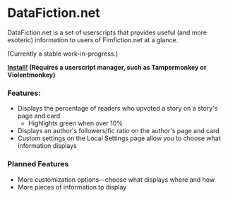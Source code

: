 # DataFiction.net
DataFiction.net is a set of userscripts that provides useful (and more esoteric) information to users of Fimfiction.net at a glance.

(Currently a stable work-in-progress.)

**[Install!](https://github.com/ReluctusB/DataFiction.net/raw/master/DataFiction.user.js)
(Requires a userscript manager, such as Tampermonkey or Violentmonkey)**

### Features:
- Displays the percentage of readers who upvoted a story on a story's page and card
  - Highlights green when over 10%
- Displays an author's followers/fic ratio on the author's page and card
- Custom settings on the Local Settings page allow you to choose what information displays

### Planned Features
- More customization options—choose what displays where and how
- More pieces of information to display

